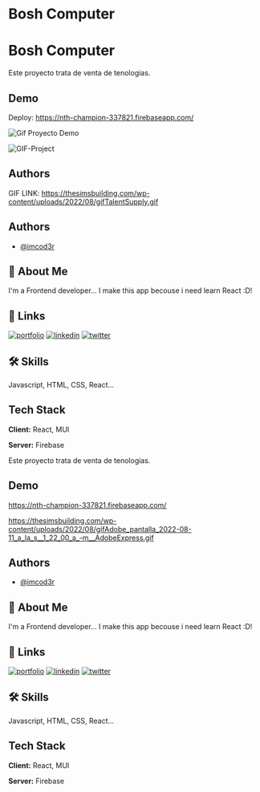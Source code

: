 

# Bosh Computer

# Bosh Computer

Este proyecto trata de venta de tenologias. 


## Demo


Deploy: https://nth-champion-337821.firebaseapp.com/

![Gif Proyecto Demo](https://media.giphy.com/media/El8xtTLkQWy3qbjgnp/giphy.gif)

![GIF-Project](https://media.giphy.com/media/OUO0vk15dzXIFLjwYm/giphy.gif)

## Authors

GIF LINK: https://thesimsbuilding.com/wp-content/uploads/2022/08/gifTalentSupply.gif
## Authors

- [@imcod3r](https://www.github.com/imcod3r)


## 🚀 About Me
I'm a Frontend developer...
I make this app becouse i need learn React :D!

## 🔗 Links
[![portfolio](https://img.shields.io/badge/my_portfolio-000?style=for-the-badge&logo=ko-fi&logoColor=white)](https://jhonyrobles.com/)
[![linkedin](https://img.shields.io/badge/linkedin-0A66C2?style=for-the-badge&logo=linkedin&logoColor=white)](https://www.linkedin.com/in/jhonyrobles)
[![twitter](https://img.shields.io/badge/twitter-1DA1F2?style=for-the-badge&logo=twitter&logoColor=white)](https://twitter.com/icod3r)


## 🛠 Skills
Javascript, HTML, CSS, React...


## Tech Stack

**Client:** React, MUI

**Server:** Firebase

Este proyecto trata de venta de tenologias. 


## Demo

https://nth-champion-337821.firebaseapp.com/

https://thesimsbuilding.com/wp-content/uploads/2022/08/gifAdobe_pantalla_2022-08-11_a_la_s__1_22_00_a_-m__AdobeExpress.gif


## Authors

- [@imcod3r](https://www.github.com/imcod3r)


## 🚀 About Me
I'm a Frontend developer...
I make this app becouse i need learn React :D!

## 🔗 Links
[![portfolio](https://img.shields.io/badge/my_portfolio-000?style=for-the-badge&logo=ko-fi&logoColor=white)](https://jhonyrobles.com/)
[![linkedin](https://img.shields.io/badge/linkedin-0A66C2?style=for-the-badge&logo=linkedin&logoColor=white)](https://www.linkedin.com/in/jhonyrobles)
[![twitter](https://img.shields.io/badge/twitter-1DA1F2?style=for-the-badge&logo=twitter&logoColor=white)](https://twitter.com/icod3r)


## 🛠 Skills
Javascript, HTML, CSS, React...


## Tech Stack

**Client:** React, MUI

**Server:** Firebase


